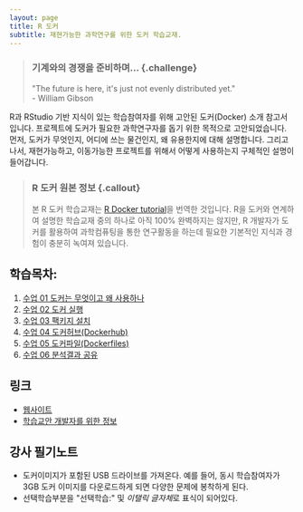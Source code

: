 ```yaml
---
layout: page
title: R 도커
subtitle: 재현가능한 과학연구를 위한 도커 학습교재.
---
```



> ### 기계와의 경쟁을 준비하며... {.challenge}
> "The future is here, it's just not evenly distributed yet."  
>                                                           - William Gibson

R과 RStudio 기반 지식이 있는 학습참여자를 위해 고안된 도커(Docker) 소개 참고서입니다.
프로젝트에 도커가 필요한 과학연구자를 돕기 위한 목적으로 고안되었습니다.
먼저, 도커가 무엇인지, 어디에 쓰는 물건인지, 왜 유용한지에 대해 설명합니다.
그리고 나서, 재현가능하고, 이동가능한 프로젝트를 위해서 어떻게 사용하는지 구체적인 설명이 들어갑니다.

> ### R 도커 원본 정보 {.callout}
> 
> 본 R 도커 학습교재는 [R Docker tutorial](http://ropenscilabs.github.io/r-docker-tutorial/)을 번역한 것입니다. R을 도커와 연계하여 설명한 학습교재 중의 하나로 아직 100% 완벽하지는 않지만, R 개발자가 도커를 활용하여 과학컴퓨팅을 통한 연구활동을 하는데 필요한 기본적인 지식과 경험이 충분히 녹여져 있습니다.

## 학습목차:

1. [수업 01 도커는 무엇이고 왜 사용하나](01-what-and-why.html)
1. [수업 02 도커 실행](02-Launching-Docker.html)
1. [수업 03 팩키지 설치](03-install-packages.html) 
1. [수업 04 도커허브(Dockerhub)](04-Dockerhub.html)
1. [수업 05 도커파일(Dockerfiles)](05-dockerfiles.html)
1. [수업 06 분석결과 공유](06-Sharing-all-your-analysis.html)

## 링크
- [웹사이트](http://ropenscilabs.github.io/r-docker-tutorial)
- [학습교안 개발자를 위한 정보](http://pad.software-carpentry.org/RopenSci-docker-tutorial)

## 강사 필기노트
- 도커이미지가 포함된 USB 드라이브를 가져온다. 예를 들어, 동시 학습참여자가 3GB 도커 이미지를 다운로드하게 되면 다양한 문제에 봉착하게 된다.
- 선택학습부분을 "선택학습:" 및 *이탤릭 글자체*로 표식이 되어있다.
